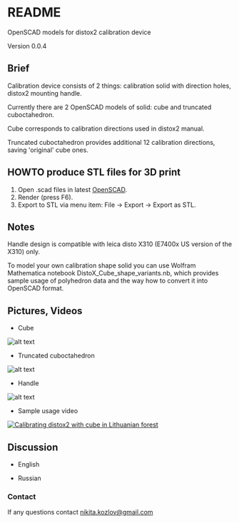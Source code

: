 # README #

OpenSCAD models for distox2 calibration device

Version 0.0.4

## Brief ##

Calibration device consists of 2 things: calibration solid with direction holes, distox2 mounting handle.

Currently there are 2 OpenSCAD models of solid: cube and truncated cuboctahedron. 

Cube corresponds to calibration directions used in distox2 manual.

Truncated cuboctahedron provides additional 12 calibration directions, saving 'original' cube ones.

## HOWTO produce STL files for 3D print ##

1) Open .scad files in latest [OpenSCAD](http://www.openscad.org/).
2) Render (press F6).
3) Export to STL via menu item: File -> Export -> Export as STL.

## Notes ##

Handle design is compatible with leica disto X310 (E7400x US version of the X310) only.

To model your own calibration shape solid you can use Wolfram Mathematica notebook DistoX_Cube_shape_variants.nb,
which provides sample usage of polyhedron data and the way how to convert it into OpenSCAD format.

## Pictures, Videos ##

* Cube

![alt text](http://i.piccy.info/i9/5196d77742ae2d85f8caadca67d43976/1484739665/14242/1052775/Cube_500.jpg "Cube")

* Truncated cuboctahedron

![alt text](http://i.piccy.info/i9/828afb9a6a9418ddcedd640c004ece3a/1484738948/14279/1052775/TruncatedCuboctahedron_500.jpg "Truncated cuboctahedron")

* Handle

![alt text](http://i.piccy.info/i9/b2a5eee3955f9b9c73d18c5cc8d29773/1484739741/11081/1052775/Handle_500.jpg "Handle")

* Sample usage video

[![Calibrating distox2 with cube in Lithuanian forest](http://img.youtube.com/vi/A7fQdz4pPtE/0.jpg)](https://www.youtube.com/watch?v=A7fQdz4pPtE)

## Discussion ##

* English

* Russian

### Contact ###

If any questions contact nikita.kozlov@gmail.com
